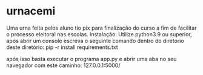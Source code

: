 # urnacemi
Uma urna feita pelos aluno tio pix para finalização do curso a fim de facilitar o processo eleitoral nas escolas.
Instalação:
Utilize python3.9 ou superior, após abrir um console escreva o seguinte comando dentro do diretorio deste diretório:
pip -r install requirements.txt

após isso basta executar o programa app.py e abrir uma aba no seu navegador com este caminho: 127.0.0.1:5000/
